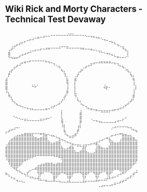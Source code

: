 # Wiki Rick and Morty Characters - Technical Test Devaway
        ⠀⠀⠀⠀⠀⠀⠀⠀⠀⠀⠀⠀⠀⠀⠀⠀⠀⠀⠀⠀⢀⣀⡀⠀⠀⠀⠀⠀⠀⠀⠀⠀⠀⠀⠀⠀⠀⠀⠀⠀⠀⠀⠀⠀⠀⠀⠀⠀⠀⠀
    ⠀⠀⠀⠀⠀⠀⠀⠀⠀⠀⢀⣀⣤⠤⠴⠒⠒⠉⠉⠉⠉⠉⠉⠉⠉⠉⠉⠉⠉⠉⠑⠒⠲⠦⢤⣄⡀⠀⠀⠀⠀⠀⠀⠀⠀⠀⠀⠀⠀⠀
    ⠀⠀⠀⠀⠀⢀⣀⡤⠒⠋⠉⠀⠀⠀⠀⠀⠀⠀⠀⠀⠀⠀⠀⠀⠀⠀⠀⠀⠀⠀⠀⠀⠀⠀⠀⠀⠈⠙⠒⠤⣄⡀⠀⠀⠀⠀⠀⠀⠀⠀
    ⠀⠀⢀⣠⠖⠋⠁⠀⠀⠀⠀⠀⠀⠀⠀⠀⠀⠀⠀⠀⢀⣀⣀⣀⠀⠀⠀⠀⠀⠀⠀⠀⠀⠀⠀⠀⠀⠀⠀⠀⠀⠉⠲⢄⣀⠀⠀⠀⠀⠀
    ⠀⢠⠞⠁⠀⠀⠀⠀⠀⢀⣀⡤⠤⠖⠒⠚⠛⠉⠉⠉⠉⠀⠀⠉⠉⠉⠉⠉⠙⠛⠒⠒⠶⠤⢄⣀⡀⠀⠀⠀⠀⠀⠀⠀⠙⢦⡀⠀⠀⠀
    ⠀⣿⠀⠀⠀⢀⣠⠴⠚⠉⠀⠀⠀⠀⠀⠀⠀⠀⠀⠀⠀⠀⠀⠀⠀⠀⠀⠀⠀⠀⠀⠀⠀⠀⠀⠈⠉⠑⠲⠦⣄⡀⠀⠀⠀⠀⡇⠀⠀⠀
    ⠀⠙⠲⠶⠖⠋⠀⠀⠀⠀⠀⠀⠀⠀⠀⠀⠀⠀⠀⠀⠀⠀⠀⠀⠀⠀⠀⠀⠀⠀⠀⠀⠀⠀⠀⠀⠀⠀⠀⠀⠀⠉⠛⠒⠒⠊⠁⠀⠀⠀
    ⠀⠀⠀⠀⠀⢀⡤⠶⠒⠋⠉⠉⠉⠉⠉⠓⠲⠤⣀⠀⠀⠀⠀⠀⠀⠀⠀⠀⠀⠀⠀⠀⣀⣠⠤⠴⠶⠶⠶⠶⠤⣄⣀⠀⠀⠀⠀⠀⠀⠀
    ⠀⠀⠀⣠⠞⠉⠀⠀⠀⠀⠀⠀⠀⠀⠀⠀⠀⠀⠈⠑⢦⠀⠀⠀⠀⠀⠀⠀⠀⢀⡴⠚⠉⠀⠀⠀⠀⠀⠀⠀⠀⠀⠈⠓⢦⡀⠀⠀⠀⠀
    ⠀⢠⡞⠁⠀⠀⠀⠀⠀⠀⠀⠀⠀⠀⠀⠀⠀⠀⠀⠀⠀⠳⡄⠀⠀⠀⠀⢀⡼⠃⠀⠀⠀⠀⠀⠀⠀⠀⠀⠀⠀⠀⠀⠀⠀⠘⢧⡀⠀⠀
    ⠀⡟⠀⠀⠀⠀⠀⠀⠀⠀⠀⠀⠀⠀⠀⠀⠀⠀⠀⠀⠀⠀⢹⡀⠀⠀⢀⡞⠀⠀⠀⠀⠀⠀⠀⠀⠀⠀⠀⠀⠀⠀⠀⠀⠀⠀⠀⢳⡄⠀
    ⣼⠀⠀⠀⠀⠀⠀⠀⠀⠀⠀⠀⠀⠀⠀⠀⠀⠀⠀⠀⠀⠀⠀⣧⠀⠀⣾⠀⠀⠀⠀⠀⠀⠀⠀⠀⠀⠀⠀⠀⠀⠀⠀⠀⠀⠀⠀⠀⢷⠀
    ⣿⠀⠀⠀⠀⠀⠀⠀⠀⠀⡀⡀⡀⠀⠀⠀⠀⠀⠀⠀⠀⠀⠀⢻⠀⠀⡇⠀⠀⠀⠀⠀⠀⠀⠀⠀⠀⢀⠀⠀⠀⠀⠀⠀⠀⠀⠀⠀⢸⡀
    ⣿⠀⠀⠀⠀⠀⠀⠀⠀⠀⠉⠋⠀⠀⠀⠀⠀⠀⠀⠀⠀⠀⠀⢸⠀⠀⡇⠀⠀⠀⠀⠀⠀⠀⠀⠀⠀⠺⡗⠂⠀⠀⠀⠀⠀⠀⠀⠀⢀⡇
    ⠸⡄⠀⠀⠀⠀⠀⠀⠀⠀⠀⠀⠀⠀⠀⠀⠀⠀⠀⠀⠀⠀⠀⡿⠀⠀⣇⠀⠀⠀⠀⠀⠀⠀⠀⠀⠀⠀⠀⠀⠀⠀⠀⠀⠀⠀⠀⠀⢸⠀
    ⠀⠻⡄⠀⠀⠀⠀⠀⠀⠀⠀⠀⠀⠀⠀⠀⠀⠀⠀⠀⠀⠀⡼⠁⠀⠀⠹⡀⠀⠀⠀⠀⠀⠀⠀⠀⠀⠀⠀⠀⠀⠀⠀⠀⠀⠀⠀⠀⡿⠀
    ⠀⠀⠹⣄⠀⠀⠀⠀⠀⠀⠀⠀⠀⠀⠀⠀⠀⠀⠀⠀⢀⡜⠁⠀⠀⠀⠀⠳⡄⠀⠀⠀⠀⠀⠀⠀⠀⠀⠀⠀⠀⠀⠀⠀⠀⠀⢀⡼⠃⠀
    ⠀⠀⠀⠈⠳⢤⣀⠀⠀⠀⠀⠀⠀⠀⠀⠀⠀⢀⣠⠔⠋⠀⠀⠀⠀⠀⠀⠀⠘⠦⣀⠀⠀⠀⠀⠀⠀⠀⠀⠀⠀⠀⠀⠀⢀⡴⠋⠀⠀⠀
    ⠀⠀⠀⠀⠀⠀⠈⠉⠓⠲⠦⠤⠤⠤⠤⠶⠒⠉⠁⠀⠀⡀⠀⠀⠀⠀⠀⠀⢀⠀⠈⠓⠶⠤⣤⣀⣀⣀⣀⣀⣠⡤⠴⠚⠉⠀⠀⠀⠀⠀
    ⠀⠀⠀⠀⠀⠀⠀⠀⠀⠀⠀⠀⠀⠀⠀⠀⠀⠀⠀⠀⠀⡇⠀⠀⠀⠀⠀⠀⣾⠀⠀⠀⠀⠀⠀⠀⠉⠉⠉⠁⠀⠀⠀⠀⠀⠀⠀⠀⠀⠀
    ⠀⠀⠀⠑⠢⢄⣀⣀⡀⠀⠀⠀⠀⣀⣀⣠⠤⠂⠀⠀⠀⣇⠀⠀⠀⠀⠀⠀⣿⠀⠀⠀⢀⠀⠀⠀⠀⠀⠀⠀⠀⠀⠀⠀⣀⠔⠀⠀⠀⠀
    ⠀⠀⠀⠀⠀⠀⠀⠉⠉⠉⠉⠉⠉⠉⠁⠀⠀⠀⠀⠀⠀⢿⠀⠀⠀⠀⠀⠀⡿⠀⠀⠀⠀⠉⠙⠲⠦⠤⠤⠤⠤⠴⠚⠉⠁⠀⠀⠀⠀⠀
    ⠀⠀⠀⢀⣀⡀⠀⠀⠀⠀⠀⠀⠀⠀⠀⠀⠀⠀⠀⠀⠀⠸⡇⠀⠀⠀⠀⢰⡇⠀⠀⠀⠀⠀⠀⠀⠀⠀⠀⠀⢀⣠⠤⠤⠤⠤⣄⣀⠀⠀
    ⣀⡴⠚⠉⠀⠀⠀⠀⠀⠀⠀⠀⠀⠀⠀⠀⠀⠀⠀⠀⠀⠀⣧⠀⠀⠀⠀⡾⠀⠀⠀⠀⠀⠀⠀⠀⠀⠀⠀⠀⠁⠀⠀⠀⠀⠀⠀⠈⠓⢦
    ⠁⠀⠀⢀⣠⣤⣶⣿⣿⣿⣏⠉⠉⠛⣻⣶⠢⢤⣄⡀⠀⠀⠘⢦⣀⣠⡾⠁⠀⠀⠀⠀⠀⠀⠀⠀⠀⠀⠀⢀⡤⠴⠒⠛⣷⣶⣤⣄⠀⠀
    ⠀⢀⣴⣿⣿⣿⣿⣿⣿⣿⣿⣿⣶⣿⣿⣿⡀⠀⠀⠉⣳⢤⣀⠀⠉⠉⠀⠀⠀⠀⠀⠀⠀⠀⠀⢀⣠⠔⠛⣧⡀⠀⠀⢠⣿⣿⣿⣿⣿⣄
    ⢀⣾⣿⣿⣿⣿⣿⣿⣿⣿⣿⣿⣿⣿⣿⣿⣿⣦⣶⣿⣿⠀⠈⠙⠲⣤⣀⣀⡀⢀⣀⣀⡤⠴⣾⡉⠀⠀⠀⢹⣿⣶⣶⣿⣿⣿⣿⣿⣿⣿
    ⣾⣿⣿⣿⣿⣿⣿⣿⣿⣿⣿⣿⣿⣿⣿⣿⣿⣿⣿⣿⣿⣧⣀⣠⣾⣷⠀⠉⠉⣽⡏⠀⠀⠀⣸⣿⣦⣄⣤⣿⣿⣿⣿⣿⣿⣿⣿⣿⣿⣿
    ⣿⣿⣿⣿⣿⣿⣿⣿⣿⣿⣿⣿⣿⣿⣿⣿⣿⣿⣿⣿⣿⣿⣿⣿⣿⣿⣧⣤⣾⣿⣷⣄⣀⣠⣿⣿⣿⣿⣿⣿⣿⣿⣿⣿⣿⣿⣿⣿⣿⣿
    ⢿⣿⣿⣿⣿⣿⣿⣿⣿⣿⡿⠟⠛⠛⠛⠛⠛⠛⠻⠿⣿⣿⣿⣿⣿⣿⣿⣿⣿⣿⣿⣿⣿⣿⣿⣿⣿⣿⣿⣿⣿⣿⣿⣿⣿⣿⣿⣿⣿⣿
    ⠘⣿⣿⣿⣿⣿⣿⠿⠋⠁⠀⠀⠀⠀⠀⠀⠀⠀⠀⠀⠀⢹⣿⣿⣿⣿⣿⣿⣿⣿⣿⣿⣿⣿⣿⣿⣿⣿⣿⣿⣿⣿⣿⣿⣿⣿⣿⣿⣿⡿
    ⠀⠘⣿⣿⣿⡿⠃⠀⠀⠀⠀⠀⣠⣴⣶⣿⣿⣿⣶⣾⣿⣿⣿⣿⣿⣿⣿⣿⣿⣿⣿⣿⣿⣿⣿⣿⣿⣿⣿⣿⣿⣿⣿⣿⣿⣿⣿⣿⠟⠁
    ⠀⠀⠈⠻⣏⡀⠀⠀⠀⣀⠤⠾⣿⣿⣿⣿⣿⣿⣿⣿⣿⣿⣿⣿⣿⣿⣿⣿⣿⣿⣿⣿⣿⣿⣿⣿⣿⣿⣿⣿⣿⠿⠿⣿⣿⣿⡿⠋⠀⢀
    ⣦⡀⠀⠀⠈⠙⠦⣄⡞⠁⠀⠀⢻⡿⠏⠉⠉⠻⣿⣿⡿⠛⠿⣿⣿⡿⠛⠛⠻⣿⣿⠟⠉⠻⣿⡿⠋⠉⢿⡿⠃⠀⢀⣨⠿⠋⠀⠀⣴⠚
    ⠀⠉⠦⣄⠀⠀⠀⠈⠉⠲⠦⣄⣼⡁⠀⠀⠀⠀⣿⠏⠀⠀⠀⠸⡿⠁⠀⠀⠀⢹⠇⠀⠀⠀⢻⠃⠀⢀⣨⡧⠴⠒⠉⠀⠀⢀⡤⠏⠁⠀
    ⠀⠀⠀⠀⠙⠒⠢⠄⠀⠀⠀⠀⠈⠉⠉⠛⠒⠒⠛⠒⠲⠤⠤⠴⠧⠤⠤⠤⠤⠼⠖⠒⠒⠒⠛⠋⠉⠉⠁⠀⠀⣀⣀⡴⠞⠉⠀⠀
    ⠀⠀⠀⠀⠀⠀⠀⠀⠀⠀⠀⠀⠀⠀⠀⠀⠀⠀⠀⠀⠀⠀⠀⠀⠀⠀⠀⠀⠀⠀⠀⠀⠀⠀⠀⠠⠴⠖⠒⠒⠋⠉⠀⠀⠀⠀⠀
    ⠀⠀⠀⠀⠀⠀⠀⠀⠀⠀⠀⠀⠀⠀⠀⠀⠀⠀⠀⠀⠀⠀⠀⠀⠀⠀⠀⠀⠀⠀⠀⠀⠀⠀⠀⠀⠀⠀⠀⠀⠀⠀⠀⠀⠀⠀⠀⠀⠀⠀
